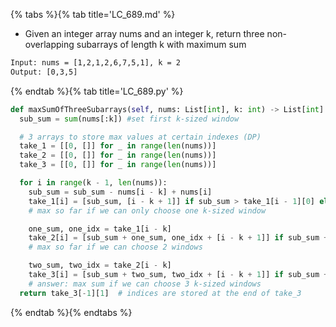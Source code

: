 {% tabs %}{% tab title='LC_689.md' %}

* Given an integer array nums and an integer k, return three non-overlapping subarrays of length k with maximum sum

```txt
Input: nums = [1,2,1,2,6,7,5,1], k = 2
Output: [0,3,5]
```

{% endtab %}{% tab title='LC_689.py' %}

```py
def maxSumOfThreeSubarrays(self, nums: List[int], k: int) -> List[int]:
  sub_sum = sum(nums[:k]) #set first k-sized window

  # 3 arrays to store max values at certain indexes (DP)
  take_1 = [[0, []] for _ in range(len(nums))]
  take_2 = [[0, []] for _ in range(len(nums))]
  take_3 = [[0, []] for _ in range(len(nums))]

  for i in range(k - 1, len(nums)):
    sub_sum = sub_sum - nums[i - k] + nums[i]
    take_1[i] = [sub_sum, [i - k + 1]] if sub_sum > take_1[i - 1][0] else take_1[i - 1]
    # max so far if we can only choose one k-sized window

    one_sum, one_idx = take_1[i - k]
    take_2[i] = [sub_sum + one_sum, one_idx + [i - k + 1]] if sub_sum + one_sum > take_2[i - 1][0] else take_2[i - 1]
    # max so far if we can choose 2 windows

    two_sum, two_idx = take_2[i - k]
    take_3[i] = [sub_sum + two_sum, two_idx + [i - k + 1]] if sub_sum + two_sum > take_3[i - 1][0] else take_3[i - 1]
    # answer: max sum if we can choose 3 k-sized windows
  return take_3[-1][1]  # indices are stored at the end of take_3
```

{% endtab %}{% endtabs %}
